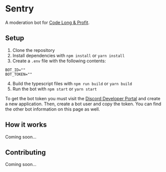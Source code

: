 # Sentry 

A moderation bot for [Code Long & Profit](https://discord.gg/qMJfVG5VhB).

## Setup

1. Clone the repository
2. Install dependencies with `npm install` or `yarn install`
3. Create a `.env` file with the following contents:

```env
BOT_ID=""
BOT_TOKEN=""
```

4. Build the typescript files with `npm run build` or `yarn build`
5. Run the bot with `npm start` or `yarn start`

To get the bot token you must visit the [Discord Developer Portal](https://discord.com/developers/applications) and create a new application. Then, create a bot user and copy the token. You can find the other bot information on this page as well.

## How it works

Coming soon...

## Contributing

Coming soon...